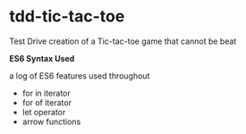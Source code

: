 # tdd-tic-tac-toe
Test Drive creation of a Tic-tac-toe game that cannot be beat

**ES6 Syntax Used**

a log of ES6 features used throughout

- for in iterator
- for of iterator
- let operator
- arrow functions


